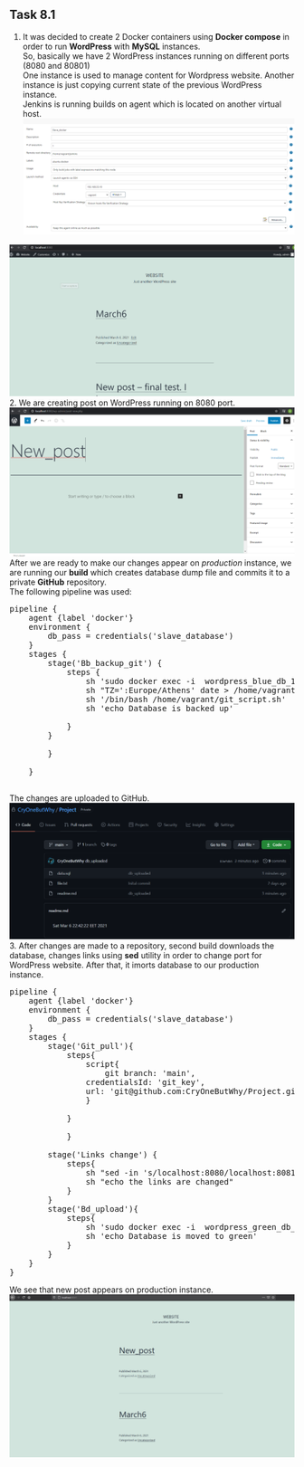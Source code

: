 ## Task 8.1
1. It was decided to create 2 Docker containers using **Docker compose** in order to run **WordPress** with **MySQL** instances.  
So, basically we have 2 WordPress instances running on different ports (8080 and 80801)  
One instance is used to manage content for Wordpress website. Another instance is just copying current state of the previous WordPress instance.  
Jenkins is running builds on agent which is located on another virtual host.  
![Image](./screenshots/agent.png)  

![Image](./screenshots/wp_1.png)  
2. We are creating post on WordPress running on 8080 port.  
![Image](./screenshots/create_post.png)  
After we are ready to make our changes appear on *production* instance, we are running our **build** which creates database dump file and commits it to a private **GitHub** repository.  
The following pipeline was used:  
<pre>pipeline {
    agent {label 'docker'}
    environment {
        db_pass = credentials('slave_database')
    }
    stages {
        stage('Bb_backup_git') {
            steps {
                sh 'sudo docker exec -i  wordpress_blue_db_1 mysqldump -u root -p$db_pass wordpress > /home/vagrant/repo/data.sql'
                sh "TZ=':Europe/Athens' date > /home/vagrant/repo/readme.md"
                sh '/bin/bash /home/vagrant/git_script.sh'
                sh 'echo Database is backed up'
                
            }
        }
        
        }
        
    }

</pre>
The changes are uploaded to GitHub.  
![Image](./screenshots/git.png)  
3. After changes are made to a repository, second build downloads the database, changes links using **sed** utility in order to change port for WordPress website. After that, it imorts database to our production instance.  
<pre>
pipeline {
    agent {label 'docker'}
    environment {
        db_pass = credentials('slave_database')
    }
    stages {
        stage('Git_pull'){
            steps{
                script{
                    git branch: 'main',
                credentialsId: 'git_key',
                url: 'git@github.com:CryOneButWhy/Project.git'
                }
                
            }
                
            }
        
        stage('Links change') {
            steps{
                sh "sed -in 's/localhost:8080/localhost:8081/g' data.sql"
                sh "echo the links are changed"
            }
        }
        stage('Bd_upload'){
            steps{
                sh 'sudo docker exec -i  wordpress_green_db_1 mysql -u root -p$db_pass wordpress < data.sql'
                sh 'echo Database is moved to green'
            }
        }
    }
}
</pre>  
We see that new post appears on production instance.  
![Image](./screenshots/wp_2.png)  
